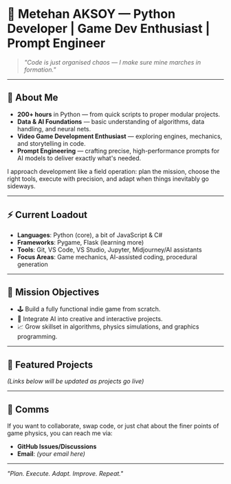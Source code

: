 # 🐍 Metehan AKSOY — Python Developer | Game Dev Enthusiast | Prompt Engineer

> *"Code is just organised chaos — I make sure mine marches in formation."*

---

## 📜 About Me
- **200+ hours** in Python — from quick scripts to proper modular projects.
- **Data & AI Foundations** — basic understanding of algorithms, data handling, and neural nets.
- **Video Game Development Enthusiast** — exploring engines, mechanics, and storytelling in code.
- **Prompt Engineering** — crafting precise, high-performance prompts for AI models to deliver exactly what's needed.

I approach development like a field operation: plan the mission, choose the right tools, execute with precision, and adapt when things inevitably go sideways.

---

## ⚡ Current Loadout
- **Languages**: Python (core), a bit of JavaScript & C#
- **Frameworks**: Pygame, Flask (learning more)
- **Tools**: Git, VS Code, VS Studio, Jupyter, Midjourney/AI assistants
- **Focus Areas**: Game mechanics, AI-assisted coding, procedural generation

---

## 🎯 Mission Objectives
- 🕹 Build a fully functional indie game from scratch.
- 🤖 Integrate AI into creative and interactive projects.
- 📈 Grow skillset in algorithms, physics simulations, and graphics programming.

---

## 📂 Featured Projects
*(Links below will be updated as projects go live)*

---

## 📡 Comms
If you want to collaborate, swap code, or just chat about the finer points of game physics, you can reach me via:
- **GitHub Issues/Discussions**
- **Email**: *(your email here)*

---

*"Plan. Execute. Adapt. Improve. Repeat."*
